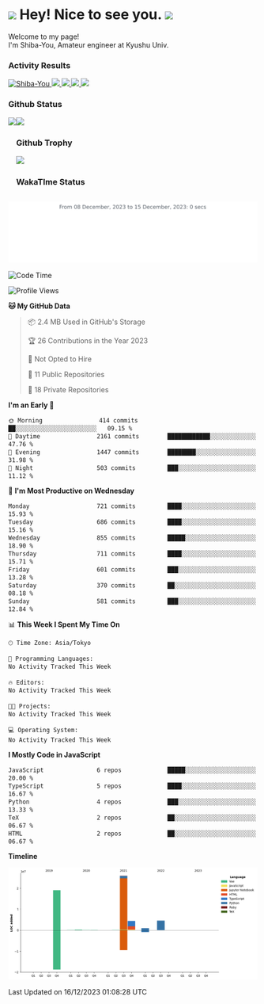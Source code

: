<h1>
  <img src="https://emojis.slackmojis.com/emojis/images/1531849430/4246/blob-sunglasses.gif?1531849430" width="30"/> 
  Hey! Nice to see you.
  <img src="https://emojis.slackmojis.com/emojis/images/1531849430/4246/blob-sunglasses.gif?1531849430" width="30"/> 
</h1>
<p>
  Welcome to my page! <br />
  I'm Shiba-You, Amateur engineer at Kyushu Univ.
</p>


<h3>
  Activity Results
</h3>
<p align="left"> 
  <!--   GitHub  -->
  <a href="https://github.com/Shiba-You/Shiba-You/">
    <img src="https://komarev.com/ghpvc/?username=Shiba-You" alt="Shiba-You" />
  </a>
  <a href="https://github.com/Shiba-You">
    <img height="20" src="https://img.shields.io/github/followers/Shiba-You?label=follow&logo=github&style=flat" />
  </a>
  
  <!-- Qiita -->
  <a href="http://qiita.com/Shiba-You">
    <img height="20" src="https://qiita-badge.apiapi.app/s/Shiba-You/posts.svg" />
  </a>
  <a href="http://qiita.com/Shiba-You">
    <img height="20" src="https://qiita-badge.apiapi.app/s/Shiba-You/contributions.svg" />
  </a>
  <a href="http://qiita.com/Shiba-You">
    <img height="20" src="https://qiita-badge.apiapi.app/s/Shiba-You/followers.svg" />
  </a>
</p>


<h3>
  Github Status
</h3>
<div>
  <img height="170" align="left" src="https://github-readme-stats.vercel.app/api?username=Shiba-You&theme=tokyonight" />
  <img height="170" src="https://github-readme-stats.vercel.app/api/top-langs/?username=Shiba-You&theme=tokyonight&layout=compact" />
</div>

<h3>
  Github Trophy
</h3>
<div>
  <img width="800" src="https://github-profile-trophy.vercel.app/?username=Shiba-You&theme=tokyonight" />
</div>


<h3>
  WakaTIme Status
</h3>
<img src="https://github.com/Shiba-You/Shiba-You/blob/main/images/stat.svg" alt="Shiba-You WakaTime Activity"/>

<!--START_SECTION:waka-->
![Code Time](http://img.shields.io/badge/Code%20Time-789%20hrs%2027%20mins-blue)

![Profile Views](http://img.shields.io/badge/Profile%20Views-9-blue)

**🐱 My GitHub Data** 

> 📦 2.4 MB Used in GitHub's Storage 
 > 
> 🏆 26 Contributions in the Year 2023
 > 
> 🚫 Not Opted to Hire
 > 
> 📜 11 Public Repositories 
 > 
> 🔑 18 Private Repositories 
 > 
**I'm an Early 🐤** 

```text
🌞 Morning                414 commits         ██░░░░░░░░░░░░░░░░░░░░░░░   09.15 % 
🌆 Daytime                2161 commits        ████████████░░░░░░░░░░░░░   47.76 % 
🌃 Evening                1447 commits        ████████░░░░░░░░░░░░░░░░░   31.98 % 
🌙 Night                  503 commits         ███░░░░░░░░░░░░░░░░░░░░░░   11.12 % 
```
📅 **I'm Most Productive on Wednesday** 

```text
Monday                   721 commits         ████░░░░░░░░░░░░░░░░░░░░░   15.93 % 
Tuesday                  686 commits         ████░░░░░░░░░░░░░░░░░░░░░   15.16 % 
Wednesday                855 commits         █████░░░░░░░░░░░░░░░░░░░░   18.90 % 
Thursday                 711 commits         ████░░░░░░░░░░░░░░░░░░░░░   15.71 % 
Friday                   601 commits         ███░░░░░░░░░░░░░░░░░░░░░░   13.28 % 
Saturday                 370 commits         ██░░░░░░░░░░░░░░░░░░░░░░░   08.18 % 
Sunday                   581 commits         ███░░░░░░░░░░░░░░░░░░░░░░   12.84 % 
```


📊 **This Week I Spent My Time On** 

```text
🕑︎ Time Zone: Asia/Tokyo

💬 Programming Languages: 
No Activity Tracked This Week

🔥 Editors: 
No Activity Tracked This Week

🐱‍💻 Projects: 
No Activity Tracked This Week

💻 Operating System: 
No Activity Tracked This Week
```

**I Mostly Code in JavaScript** 

```text
JavaScript               6 repos             █████░░░░░░░░░░░░░░░░░░░░   20.00 % 
TypeScript               5 repos             ████░░░░░░░░░░░░░░░░░░░░░   16.67 % 
Python                   4 repos             ███░░░░░░░░░░░░░░░░░░░░░░   13.33 % 
TeX                      2 repos             ██░░░░░░░░░░░░░░░░░░░░░░░   06.67 % 
HTML                     2 repos             ██░░░░░░░░░░░░░░░░░░░░░░░   06.67 % 
```



**Timeline**

![Lines of Code chart](https://raw.githubusercontent.com/Shiba-You/Shiba-You/main/assets/bar_graph.png)


 Last Updated on 16/12/2023 01:08:28 UTC
<!--END_SECTION:waka-->
